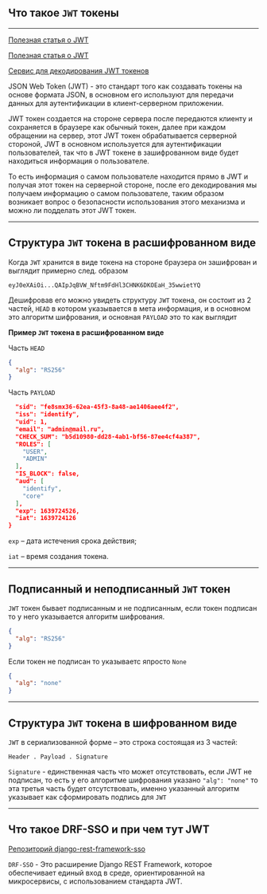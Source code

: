Что такое `JWT` токены
---
---

[Полезная статья о JWT](https://habr.com/ru/post/340146/)

[Полезная статья о JWT](https://struchkov.dev/blog/what-is-jwt/)

[Сервис для декодирования JWT токенов](https://jwt.io/#debugger-io)

JSON Web Token (JWT) - это стандарт того как создавать токены на 
основе формата JSON, в основном его используют для передачи данных для
аутентификации в клиент-серверном приложении.

JWT токен создается на стороне сервера после передаются клиенту и 
сохраняется в браузере как обычный токен, далее при каждом обращении 
на сервер, этот JWT токен обрабатывается серверной стороной, JWT 
в основном используется для аутентификации пользователей, так что в
JWT токене в зашифрованном виде будет находиться информация о пользователе.

То есть информация о самом пользователе находится прямо в JWT и получая этот
токен на серверной стороне, после его декодирования мы получаем информацию о 
самом пользователе, таким образом возникает вопрос о безопасности 
использования этого механизма и можно ли подделать этот JWT токен. 

---
Структура `JWT` токена в расшифрованном виде
---

Когда `JWT` хранится в виде токена на стороне браузера он зашифрован и 
выглядит примерно след. образом
    
    eyJ0eXAiOi...QAIpJqBVW_Nftm9FdHl3CHNK6DKOEaH_35wwietYQ

Дешифровав его можно увидеть структуру `JWT` токена, он состоит из 
2 частей, `HEAD` в котором указывается в мета информация, и в основном
это алгоритм шифрования, и основная `PAYLOAD` это то как выглядит 

**Пример `JWT` токена в расшифрованном виде** 

Часть `HEAD`
```json
{
  "alg": "RS256"
}
```

Часть `PAYLOAD`
```json
  "sid": "fe8smx36-62ea-45f3-8a48-ae1406aee4f2",
  "iss": "identify",
  "uid": 1,
  "email": "admin@mail.ru",
  "CHECK_SUM": "b5d10980-dd28-4ab1-bf56-87ee4cf4a387",
  "ROLES": [
    "USER",
    "ADMIN"
  ],
  "IS_BLOCK": false,
  "aud": [
    "identify",
    "core"
  ],
  "exp": 1639724526,
  "iat": 1639724126
}
```

`exp` – дата истечения срока действия;

`iat` – время создания токена.

---
Подписанный и неподписанный `JWT` токен
---

`JWT` токен бывает подписанным и не подписанным, если токен подписан то 
у него указывается алгоритм шифрования.

```json
{
  "alg": "RS256"
}
```

Если токен не подписан то указываетс япросто `None`

```json
{
  "alg": "none"
}
```

---
Структура `JWT` токена в шифрованном виде
---
`JWT` в сериализованной форме – это строка состоящая из 3 частей:

    Header . Payload . Signature 

`Signature` - единственная часть что может отсутствовать, если JWT не 
подписан, то есть у его алгоритме шифрования указано `"alg": "none"`
то эта третья часть будет отсутствовать, именно указанный алгоритм
указывает как сформировать подпись для `JWT`


---
Что такое DRF-SSO и при чем тут JWT
---

[Репозиторий django-rest-framework-sso](https://github.com/namespace-ee/django-rest-framework-sso)

`DRF-SSO` - Это расширение Django REST Framework, которое обеспечивает
единый вход в среде, ориентированной на микросервисы, с использованием
стандарта JWT.

